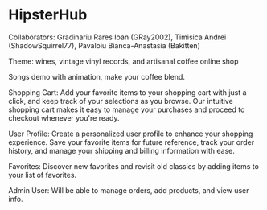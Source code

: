 # HipsterHub

Collaborators: Gradinariu Rares Ioan (GRay2002), Timisica Andrei (ShadowSquirrel77), Pavaloiu Bianca-Anastasia (Bakitten)

Theme: wines, vintage vinyl records, and artisanal coffee online shop

Songs demo with animation, make your coffee blend.  

Shopping Cart: Add your favorite items to your shopping cart with just a click, and keep track of your selections as you browse. Our intuitive shopping cart makes it easy to manage your purchases and proceed to checkout whenever you're ready.

User Profile: Create a personalized user profile to enhance your shopping experience. Save your favorite items for future reference, track your order history, and manage your shipping and billing information with ease.

Favorites: Discover new favorites and revisit old classics by adding items to your list of favorites.

Admin User: Will be able to manage orders, add products, and view user info. 
